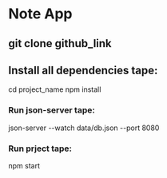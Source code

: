 # Note App
## git clone github_link

## Install all dependencies tape:

cd project_name
npm install

### Run json-server tape:

json-server --watch data/db.json --port 8080

### Run prject tape:

npm start
